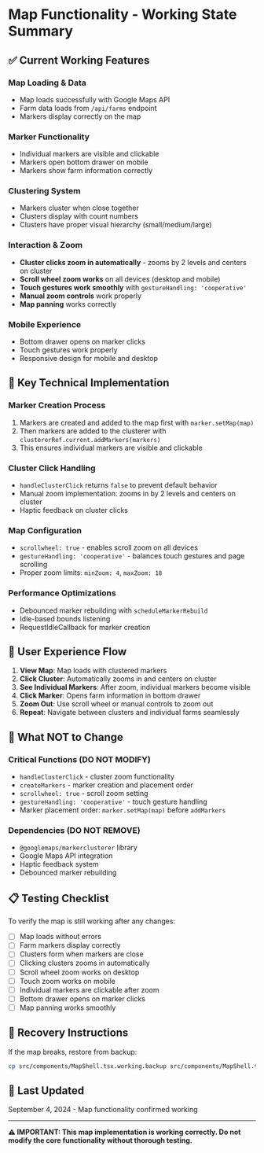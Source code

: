 # Map Functionality - Working State Summary

## ✅ **Current Working Features**

### **Map Loading & Data**
- Map loads successfully with Google Maps API
- Farm data loads from `/api/farms` endpoint
- Markers display correctly on the map

### **Marker Functionality**
- Individual markers are visible and clickable
- Markers open bottom drawer on mobile
- Markers show farm information correctly

### **Clustering System**
- Markers cluster when close together
- Clusters display with count numbers
- Clusters have proper visual hierarchy (small/medium/large)

### **Interaction & Zoom**
- **Cluster clicks zoom in automatically** - zooms by 2 levels and centers on cluster
- **Scroll wheel zoom works** on all devices (desktop and mobile)
- **Touch gestures work smoothly** with `gestureHandling: 'cooperative'`
- **Manual zoom controls** work properly
- **Map panning** works correctly

### **Mobile Experience**
- Bottom drawer opens on marker clicks
- Touch gestures work properly
- Responsive design for mobile and desktop

## 🔧 **Key Technical Implementation**

### **Marker Creation Process**
1. Markers are created and added to the map first with `marker.setMap(map)`
2. Then markers are added to the clusterer with `clustererRef.current.addMarkers(markers)`
3. This ensures individual markers are visible and clickable

### **Cluster Click Handling**
- `handleClusterClick` returns `false` to prevent default behavior
- Manual zoom implementation: zooms in by 2 levels and centers on cluster
- Haptic feedback on cluster clicks

### **Map Configuration**
- `scrollwheel: true` - enables scroll zoom on all devices
- `gestureHandling: 'cooperative'` - balances touch gestures and page scrolling
- Proper zoom limits: `minZoom: 4`, `maxZoom: 18`

### **Performance Optimizations**
- Debounced marker rebuilding with `scheduleMarkerRebuild`
- Idle-based bounds listening
- RequestIdleCallback for marker creation

## 📱 **User Experience Flow**

1. **View Map**: Map loads with clustered markers
2. **Click Cluster**: Automatically zooms in and centers on cluster
3. **See Individual Markers**: After zoom, individual markers become visible
4. **Click Marker**: Opens farm information in bottom drawer
5. **Zoom Out**: Use scroll wheel or manual controls to zoom out
6. **Repeat**: Navigate between clusters and individual farms seamlessly

## 🚫 **What NOT to Change**

### **Critical Functions (DO NOT MODIFY)**
- `handleClusterClick` - cluster zoom functionality
- `createMarkers` - marker creation and placement order
- `scrollwheel: true` - scroll zoom setting
- `gestureHandling: 'cooperative'` - touch gesture handling
- Marker placement order: `marker.setMap(map)` before `addMarkers`

### **Dependencies (DO NOT REMOVE)**
- `@googlemaps/markerclusterer` library
- Google Maps API integration
- Haptic feedback system
- Debounced marker rebuilding

## 📋 **Testing Checklist**

To verify the map is still working after any changes:

- [ ] Map loads without errors
- [ ] Farm markers display correctly
- [ ] Clusters form when markers are close
- [ ] Clicking clusters zooms in automatically
- [ ] Scroll wheel zoom works on desktop
- [ ] Touch zoom works on mobile
- [ ] Individual markers are clickable after zoom
- [ ] Bottom drawer opens on marker clicks
- [ ] Map panning works smoothly

## 🔄 **Recovery Instructions**

If the map breaks, restore from backup:
```bash
cp src/components/MapShell.tsx.working.backup src/components/MapShell.tsx
```

## 📅 **Last Updated**
September 4, 2024 - Map functionality confirmed working

---
**⚠️ IMPORTANT: This map implementation is working correctly. Do not modify the core functionality without thorough testing.**
